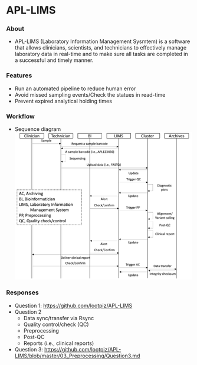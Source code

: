 # APL-LIMS
### About
 * APL-LIMS (Laboratory Information Management Sysmtem) is a software that allows clinicians, scientists, and technicians to effectively manage laboratory data in real-time and to make sure all tasks are completed in a successful and timely manner. 

### Features
 * Run an automated pipeline to reduce human error
 * Avoid missed sampling events/Check the statues in read-time
 * Prevent expired analytical holding times

### Workflow
 * Sequence diagram   ![Sequence diagram](./imgs/LIMS_UML.png)

### Responses
 * Question 1: https://github.com/lootpiz/APL-LIMS
 * Question 2
   - Data sync/transfer via Rsync
   - Quality control/check (QC)
   - Preprocessing
   - Post-QC
   - Reports (i.e., clinical reports)
 * Question 3: https://github.com/lootpiz/APL-LIMS/blob/master/03_Preprocessing/Question3.md
